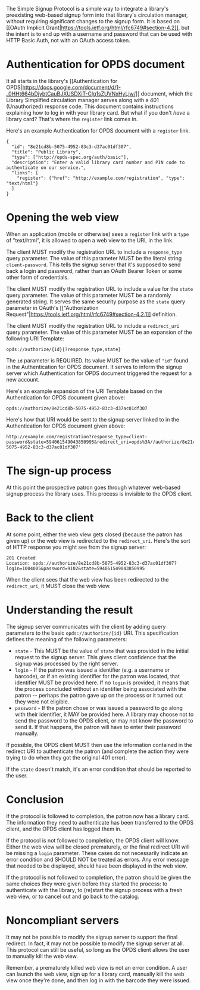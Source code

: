 The Simple Signup Protocol is a simple way to integrate a library's preexisting web-based signup form into that library's circulation manager, without requiring significant changes to the signup form. It is based on [[OAuth Implicit Grant|https://tools.ietf.org/html/rfc6749#section-4.2]], but the intent is to end up with a username and password that can be used with HTTP Basic Auth, not with an OAuth access token.

# Authentication for OPDS document

It all starts in the library's [[Authentication for OPDS|https://docs.google.com/document/d/1-_0HHt664bDjybtCauBJXUSDXiT-Clg1sZUVNxHyLjw/]] document, which the Library Simplified circulation manager serves along with a 401 (Unauthorized) response code. This document contains instructions explaining how to log in with your library card. But what if you don't _have_ a library card? That's where the `register` link comes in.

Here's an example Authentication for OPDS document with a `register` link.

```
{
  "id": "8e21cd8b-5075-4952-83c3-d37ac01df307",
  "title": "Public Library",
  "type": ["http://opds-spec.org/auth/basic"],
  "description": "Enter a valid library card number and PIN code to authenticate on our service.",
  "links": [
    "register": {"href": "http://example.com/registration", "type": "text/html"}
  ]
}
```

# Opening the web view

When an application (mobile or otherwise) sees a `register` link with a `type` of "text/html", it is allowed to open a web view to the URL in the link.

The client MUST modify the registration URL to include a `response_type` query parameter. The value of this parameter MUST be the literal string `client-password`. This tells the signup server that it's supposed to send back a login and password, rather than an OAuth Bearer Token or some other form of credentials.

The client MUST modify the registration URL to include a value for the `state` query parameter. The value of this parameter MUST be a randomly generated string. It serves the same security purpose as the `state` query parameter in OAuth's [["Authorization Request"|https://tools.ietf.org/html/rfc6749#section-4.2.1]] definition.

The client MUST modify the registration URL to include a `redirect_uri` query parameter. The value of this parameter MUST be an expansion of the following URI Template:

```
opds://authorize/{id}{?response_type,state}
```

The `id` parameter is REQUIRED. Its value MUST be the value of `"id"` found in the Authentication for OPDS document. It serves to inform the signup server which Authentication for OPDS document triggered the request for a new account.

Here's an example expansion of the URI Template based on the Authentication for OPDS document given above:

```
opds://authorize/8e21cd8b-5075-4952-83c3-d37ac01df307
```

Here's how that URI would be sent to the signup server linked to in the Authentication for OPDS document given above:

```
http://example.com/registration?response_type=client-password&state=594061549043850995&redirect_uri=opds%3A//authorize/8e21cd8b-5075-4952-83c3-d37ac01df307'
```

# The sign-up process

At this point the prospective patron goes through whatever web-based signup process the library uses. This process is invisible to the OPDS client.

# Back to the client

At some point, either the web view gets closed (because the patron has given up) or the web view is redirected to the `redirect_uri`. Here's the sort of HTTP response you might see from the signup server:

```
201 Created
Location: opds://authorize/8e21cd8b-5075-4952-83c3-d37ac01df307?login=1004005&password=9102&state=594061549043850995
```

When the client sees that the web view has been redirected to the `redirect_uri`, it MUST close the web view. 

# Understanding the result

The signup server communicates with the client by adding query parameters to the basic `opds://authorize/{id}` URI. This specification defines the meaning of the following parameters:

* `state` - This MUST be the value of `state` that was provided in the initial request to the signup server. This gives client confidence that the signup was processed by the right server.
* `login` - If the patron was issued a identifier (e.g. a username or barcode), or if an existing identifier for the patron was located, that identifier MUST be provided here. If no `login` is provided, it means that the process concluded without an identifier being associated with the patron -- perhaps the patron gave up on the process or it turned out they were not eligible.
* `password` - If the patron chose or was issued a password to go along with their identifier, it MAY be provided here. A library may choose not to send the password to the OPDS client, or may not know the password to send it. If that happens, the patron will have to enter their password manually.

If possible, the OPDS client MUST then use the information contained in the redirect URI to authenticate the patron (and complete the action they were trying to do when they got the original 401 error).

If the `state` doesn't match, it's an error condition that should be reported to the user.

# Conclusion

If the protocol is followed to completion, the patron now has a library card. The information they need to authenticate has been transferred to the OPDS client, and the OPDS client has logged them in.

If the protocol is not followed to completion, the OPDS client will know. Either the web view will be closed prematurely, or the final redirect URI will be missing a `login` parameter. These cases do not necessarily indicate an error condition and SHOULD NOT be treated as errors. Any error message that needed to be displayed, should have been displayed in the web view. 

If the protocol is not followed to completion, the patron should be given the same choices they were given before they started the process: to authenticate with the library, to (re)start the signup process with a fresh web view, or to cancel out and go back to the catalog.

# Noncompliant servers

It may not be possible to modify the signup server to support the final redirect. In fact, it may not be possible to modify the signup server at all. This protocol can still be useful, so long as the OPDS client allows the user to manually kill the web view. 

Remember, a prematurely killed web view is not an error condition. A user can launch the web view, sign up for a library card, manually kill the web view once they're done, and then log in with the barcode they were issued.
